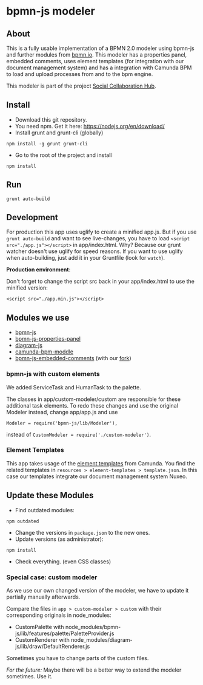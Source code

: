 # bpmn-js modeler

## About
This is a fully usable implementation of a BPMN 2.0 modeler using bpmn-js and further modules from [bpmn.io](https://github.com/bpmn-io). This modeler has a properties panel, embedded comments, uses element templates (for integration with our document management system) and has a integration with Camunda BPM to load and upload processes from and to the bpm engine.

This modeler is part of the project [Social Collaboration Hub](https://www.sc-hub.de).

## Install
* Download this git repository.
* You need npm. Get it here: https://nodejs.org/en/download/
* Install grunt and grunt-cli (globally)
```
npm install -g grunt grunt-cli
```
* Go to the root of the project and install
```
npm install
```

## Run
```
grunt auto-build
```

## Development
For production this app uses uglify to create a minified app.js. But if you use `grunt auto-build` and want to see live-changes, you have to load `<script src="./app.js"></script>` in app/index.html. Why? Because our grunt watcher doesn't use uglify for speed reasons. If you want to use uglify when auto-building, just add it in your Gruntfile (look for `watch`).

**Production environment**:

Don't forget to change the script src back in your app/index.html to use the minified version:
```
<script src="./app.min.js"></script>
```

## Modules we use
* [bpmn-js](https://github.com/bpmn-io/bpmn-js)
* [bpmn-js-properties-panel](https://github.com/bpmn-io/bpmn-js-properties-panel)
* [diagram-js](https://github.com/bpmn-io/diagram-js)
* [camunda-bpm-moddle](https://github.com/camunda/camunda-bpmn-moddle)
* [bpmn-js-embedded-comments](https://github.com/bpmn-io/bpmn-js-embedded-comments) (with our [fork](https://github.com/iisys-hof/bpmn-js-embedded-comments))

### bpmn-js with custom elements
We added ServiceTask and HumanTask to the palette.

The classes in app/custom-modeler/custom are responsible for these additional task elements.
To redo these changes and use the original Modeler instead, change app/app.js and use
```
Modeler = require('bpmn-js/lib/Modeler'),
```
instead of `CustomModeler = require('./custom-modeler')`.

### Element Templates
This app takes usage of the [element templates](https://blog.camunda.org/post/2016/05/camunda-modeler-element-templates/) from Camunda. You find the related templates in `resources > element-templates > template.json`. In this case our templates integrate our document management system Nuxeo.

## Update these Modules
* Find outdated modules:
```
npm outdated
```
* Change the versions in `package.json` to the new ones.
* Update versions (as administrator):
```
npm install
```
* Check everything. (even CSS classes)

### Special case: custom modeler

As we use our own changed version of the modeler, we have to update it partially manually afterwards.

Compare the files in `app > custom-modeler > custom` with their corresponding originals in node_modules:
* CustomPalette with node_modules/bpmn-js/lib/features/palette/PaletteProvider.js
* CustomRenderer with node_modules/diagram-js/lib/draw/DefaultRenderer.js

Sometimes you have to change parts of the custom files.

*For the future:*
Maybe there will be a better way to extend the modeler sometimes. Use it.
